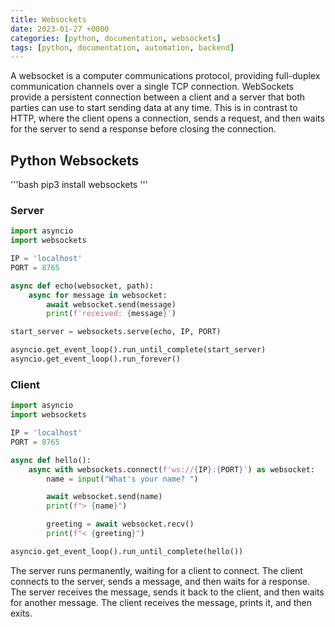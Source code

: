 ```yaml
---
title: Websockets
date: 2023-01-27 +0000
categories: [python, documentation, websockets]
tags: [python, documentation, automation, backend]
---
```


A websocket is a computer communications protocol, providing full-duplex communication channels over a single TCP connection. WebSockets provide a persistent connection between a client and a server that both parties can use to start sending data at any time. This is in contrast to HTTP, where the client opens a connection, sends a request, and then waits for the server to send a response before closing the connection.

## Python Websockets

'''bash
pip3 install websockets
'''

### Server

```python
import asyncio
import websockets

IP = 'localhost'
PORT = 8765

async def echo(websocket, path):
    async for message in websocket:
        await websocket.send(message)
        print(f'received: {message}')

start_server = websockets.serve(echo, IP, PORT)

asyncio.get_event_loop().run_until_complete(start_server)
asyncio.get_event_loop().run_forever()
```

### Client

```python
import asyncio
import websockets

IP = 'localhost'
PORT = 8765

async def hello():
    async with websockets.connect(f'ws://{IP}:{PORT}') as websocket:
        name = input("What's your name? ")

        await websocket.send(name)
        print(f"> {name}")

        greeting = await websocket.recv()
        print(f"< {greeting}")

asyncio.get_event_loop().run_until_complete(hello())
```

The server runs permanently, waiting for a client to connect. The client connects to the server, sends a message, and then waits for a response. The server receives the message, sends it back to the client, and then waits for another message. The client receives the message, prints it, and then exits.

